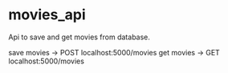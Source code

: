 # movies_api
Api to save and get movies from database.

save movies -> POST localhost:5000/movies
get movies -> GET localhost:5000/movies
